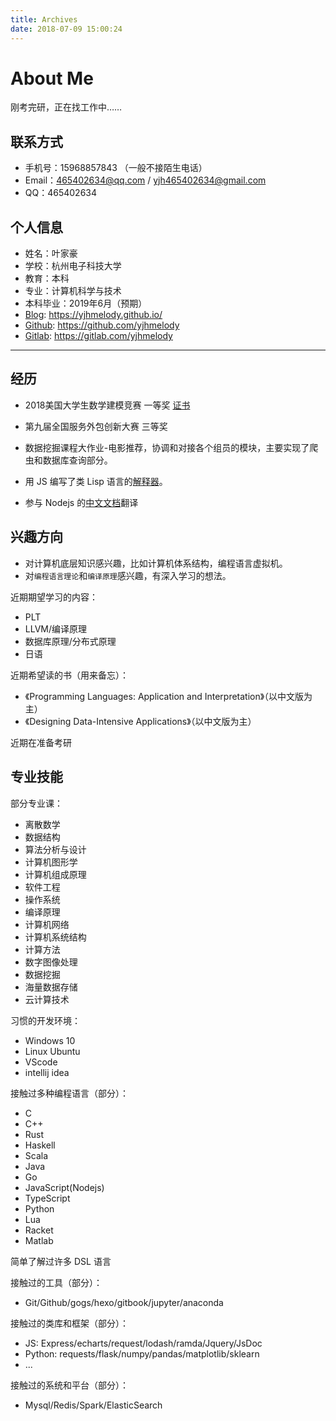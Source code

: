 ```yaml
---
title: Archives
date: 2018-07-09 15:00:24
---
```


# About Me

刚考完研，正在找工作中……

## 联系方式

- 手机号：15968857843 （一般不接陌生电话）
- Email：465402634@qq.com / yjh465402634@gmail.com
- QQ：465402634

## 个人信息

- 姓名：叶家豪
- 学校：杭州电子科技大学
- 教育：本科
- 专业：计算机科学与技术
- 本科毕业：2019年6月（预期）
- [Blog](https://yjhmelody.github.io/): https://yjhmelody.github.io/
- [Github](https://github.com/yjhmelody): https://github.com/yjhmelody
- [Gitlab](https://gitlab.com/yjhmelody): https://gitlab.com/yjhmelody

---

## 经历

- 2018美国大学生数学建模竞赛 一等奖 [证书](http://www.comap-math.com/mcm/2018Certs/91397.pdf)
- 第九届全国服务外包创新大赛 三等奖 

- 数据挖掘课程大作业-电影推荐，协调和对接各个组员的模块，主要实现了爬虫和数据库查询部分。
- 用 JS 编写了类 Lisp 语言的[解释器](lambda-language)。

- 参与 Nodejs 的[中文文档](https://github.com/nodejscn/node-api-cn)翻译

## 兴趣方向

- 对计算机底层知识感兴趣，比如计算机体系结构，编程语言虚拟机。
- 对`编程语言理论`和`编译原理`感兴趣，有深入学习的想法。

近期期望学习的内容：
- PLT
- LLVM/编译原理
- 数据库原理/分布式原理
- 日语

近期希望读的书（用来备忘）：
- 《Programming Languages: Application and Interpretation》（以中文版为主）
- 《Designing Data-Intensive Applications》（以中文版为主）

近期在准备考研

## 专业技能

部分专业课：
- 离散数学
- 数据结构
- 算法分析与设计
- 计算机图形学
- 计算机组成原理
- 软件工程
- 操作系统
- 编译原理
- 计算机网络
- 计算机系统结构
- 计算方法
- 数字图像处理
- 数据挖掘
- 海量数据存储
- 云计算技术

习惯的开发环境：
- Windows 10
- Linux Ubuntu
- VScode
- intellij idea

接触过多种编程语言（部分）：
- C
- C++
- Rust
- Haskell
- Scala
- Java
- Go
- JavaScript(Nodejs)
- TypeScript
- Python
- Lua
- Racket
- Matlab

简单了解过许多 DSL 语言

接触过的工具（部分）：
- Git/Github/gogs/hexo/gitbook/jupyter/anaconda

接触过的类库和框架（部分）：
- JS: Express/echarts/request/lodash/ramda/Jquery/JsDoc
- Python: requests/flask/numpy/pandas/matplotlib/sklearn
- ...

接触过的系统和平台（部分）：
- Mysql/Redis/Spark/ElasticSearch